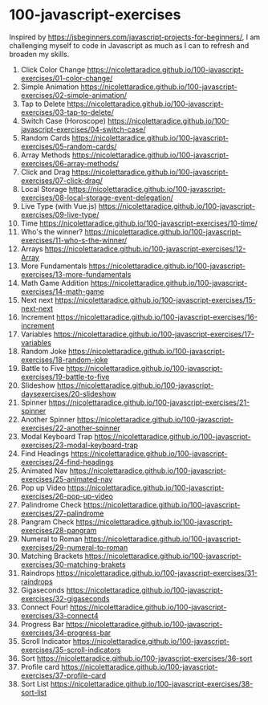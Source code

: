 # 100-javascript-exercises

 
Inspired by https://jsbeginners.com/javascript-projects-for-beginners/, I am challenging myself to code in Javascript as much as I can to refresh and broaden my skills.
 

 
 01. Click Color Change https://nicolettaradice.github.io/100-javascript-exercises/01-color-change/
 02. Simple Animation https://nicolettaradice.github.io/100-javascript-exercises/02-simple-animation/
 03. Tap to Delete https://nicolettaradice.github.io/100-javascript-exercises/03-tap-to-delete/
 04. Switch Case (Horoscope) https://nicolettaradice.github.io/100-javascript-exercises/04-switch-case/
 05. Random Cards https://nicolettaradice.github.io/100-javascript-exercises/05-random-cards/
 06. Array Methods https://nicolettaradice.github.io/100-javascript-exercises/06-array-methods/
 07. Click and Drag https://nicolettaradice.github.io/100-javascript-exercises/07-click-drag/
 08. Local Storage https://nicolettaradice.github.io/100-javascript-exercises/08-local-storage-event-delegation/
 09. Live Type (with Vue.js) https://nicolettaradice.github.io/100-javascript-exercises/09-live-type/
 10. Time https://nicolettaradice.github.io/100-javascript-exercises/10-time/
 11. Who's the winner? https://nicolettaradice.github.io/100-javascript-exercises/11-who-s-the-winner/
 12. Arrays https://nicolettaradice.github.io/100-javascript-exercises/12-Array
 13. More Fundamentals https://nicolettaradice.github.io/100-javascript-exercises/13-more-fundamentals
 14. Math Game Addition https://nicolettaradice.github.io/100-javascript-exercises/14-math-game
 15. Next next https://nicolettaradice.github.io/100-javascript-exercises/15-next-next
 16. Increment https://nicolettaradice.github.io/100-javascript-exercises/16-increment
 17. Variables https://nicolettaradice.github.io/100-javascript-exercises/17-variables
 18. Random Joke https://nicolettaradice.github.io/100-javascript-exercises/18-random-joke
 19. Battle to Five https://nicolettaradice.github.io/100-javascript-exercises/19-battle-to-five
 20. Slideshow https://nicolettaradice.github.io/100-javascript-daysexercises/20-slideshow
 21. Spinner https://nicolettaradice.github.io/100-javascript-exercises/21-spinner
 22. Another Spinner https://nicolettaradice.github.io/100-javascript-exercises/22-another-spinner
 23. Modal Keyboard Trap https://nicolettaradice.github.io/100-javascript-exercises/23-modal-keyboard-trap
 24. Find Headings https://nicolettaradice.github.io/100-javascript-exercises/24-find-headings
 25. Animated Nav https://nicolettaradice.github.io/100-javascript-exercises/25-animated-nav
 26. Pop up Video https://nicolettaradice.github.io/100-javascript-exercises/26-pop-up-video
 27. Palindrome Check https://nicolettaradice.github.io/100-javascript-exercises/27-palindrome
 28. Pangram Check https://nicolettaradice.github.io/100-javascript-exercises/28-pangram
 29. Numeral to Roman https://nicolettaradice.github.io/100-javascript-exercises/29-numeral-to-roman
 30. Matching Brackets https://nicolettaradice.github.io/100-javascript-exercises/30-matching-brakets
 31. Raindrops https://nicolettaradice.github.io/100-javascript-exercises/31-raindrops
 32. Gigaseconds https://nicolettaradice.github.io/100-javascript-exercises/32-gigaseconds
 33. Connect Four! https://nicolettaradice.github.io/100-javascript-exercises/33-connect4
 34. Progress Bar https://nicolettaradice.github.io/100-javascript-exercises/34-progress-bar
 35. Scroll Indicator https://nicolettaradice.github.io/100-javascript-exercises/35-scroll-indicators
 36. Sort https://nicolettaradice.github.io/100-javascript-exercises/36-sort
 37. Profile card https://nicolettaradice.github.io/100-javascript-exercises/37-profile-card
 38. Sort List https://nicolettaradice.github.io/100-javascript-exercises/38-sort-list
